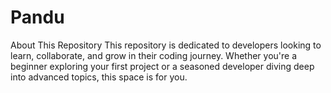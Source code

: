 # Pandu
About This Repository This repository is dedicated to developers looking to learn, collaborate, and grow in their coding journey. Whether you're a beginner exploring your first project or a seasoned developer diving deep into advanced topics, this space is for you.
